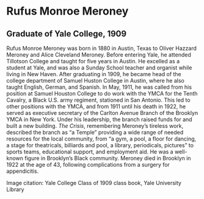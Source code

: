 # Rufus Monroe Meroney
## Graduate of Yale College, 1909
Rufus Monroe Meroney was born in 1880 in Austin, Texas to Oliver Hazzard Meroney and Alice Cleveland Meroney. Before entering Yale, he attended Tillotson College and taught for five years in Austin. He excelled as a student at Yale, and was also a Sunday School teacher and organist while living in New Haven. After graduating in 1909, he became head of the college department of Samuel Huston College in Austin, where he also taught English, German, and Spanish. In May, 1911, he was called from his position at Samuel Houston College to do work with the YMCA for the Tenth Cavalry, a Black U.S. army regiment, stationed in San Antonio. This led to other positions with the YMCA, and from 1911 until his death in 1922, he served as executive secretary of the Carlton Avenue Branch of the Brooklyn YMCA in New York. Under his leadership, the branch raised funds for and built a new building. *The Crisis*, remembering Meroney’s tireless work, described the branch as “a Temple” providing a wide range of needed resources for the local community, from “a gym, a pool, a floor for dancing, a stage for theatricals, billiards and pool, a library, periodicals, pictures” to sports teams, educational support, and employment aid. He was a well-known figure in Brooklyn’s Black community. Meroney died in Brooklyn in 1922 at the age of 43, following complications from a surgery for appendicitis.

Image citation: Yale College Class of 1909 class book, Yale University Library
